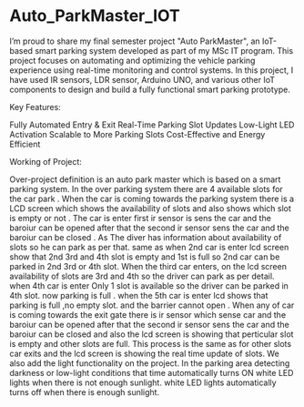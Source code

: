 # Auto_ParkMaster_IOT

I’m proud to share my final semester project "Auto ParkMaster", an IoT-based smart parking system developed as part of my MSc IT program. This project focuses on automating and optimizing the vehicle parking experience using real-time monitoring and control systems. In this project, I have used IR sensors, LDR sensor, Arduino UNO, and various other IoT components to design and build a fully functional smart parking prototype.

Key Features:

   Fully Automated Entry & Exit
   Real-Time Parking Slot Updates
   Low-Light LED Activation
   Scalable to More Parking Slots
   Cost-Effective and Energy Efficient


Working of Project:

Over-project definition is an auto park master which is based on a smart parking system. In the over parking system there  are 4 available slots for the car park . When the car is coming towards the parking    system there is a LCD screen which shows the availability of slots and also shows which slot is empty or not . The car is enter first ir sensor is sens the car and the baroiur can be opened after that the second 
ir sensor sens the car and the baroiur can be closed . As The diver has information about availability of slots so he can park as per that. same as when 2nd car is enter lcd screen show that 2nd 3rd and 4th slot is empty and 1st is full so 2nd car can be parked in 2nd 3rd or 4th slot.
When the third car enters, on the lcd screen availability of slots are 3rd and 4th so the driver can park as per detail. when 4th car is enter Only 1 slot is available so the driver can be parked in 4th slot. now parking is full . when the 5th car is enter lcd shows that parking is full ,no empty slot. and the barrier cannot open . When any of car is coming towards the exit gate there is ir sensor which sense car and the baroiur can be opened after that the second ir sensor sens the car and the baroiur can be closed and also the lcd screen is showing that perticular slot is empty and other slots are full. This process is the same as for other slots car exits and the lcd screen is showing the real time update of slots. We also add the light functionality on the project. In the parking area detecting darkness or low-light conditions that time automatically turns ON white LED lights when there is not enough sunlight. white LED lights automatically turns off when there is enough sunlight.
